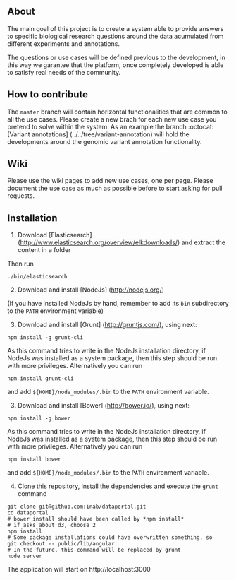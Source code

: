 About
-----

The main goal of this project is to create a system able to provide answers to specific biological research questions around the data acumulated from different experiments and annotations. 

The questions or use cases will be defined previous to the development, in this way we garantee that the platform, once completely developed is able to satisfy real needs of the community.

How to contribute
-----------------

The `master` branch will contain horizontal functionalities that are common to all the use cases. Please create a new brach for each new use case you pretend to solve within the system. As an example the branch :octocat: [Variant annotations] (../../tree/variant-annotation) will hold the developments around the genomic variant annotation functionality.

Wiki
----

Please use the wiki pages to add new use cases, one per page. Please document the use case as much as possible before to start asking for pull requests.

Installation
------------

1) Download [Elasticsearch] (http://www.elasticsearch.org/overview/elkdownloads/) and extract the content in a folder

Then run

```
./bin/elasticsearch
```

2) Download and install [NodeJs] (http://nodejs.org/)

(If you have installed NodeJs by hand, remember to add its `bin` subdirectory to the `PATH` environment variable)

3) Download and install [Grunt] (http://gruntjs.com/), using next:

```
npm install -g grunt-cli
```

As this command tries to write in the NodeJs installation directory, if NodeJs was installed as a system package, then this step should be run with more privileges. Alternatively you can run

```
npm install grunt-cli
```

and add `${HOME}/node_modules/.bin` to the `PATH` environment variable.

3) Download and install [Bower] (http://bower.io/), using next:

```
npm install -g bower
```

As this command tries to write in the NodeJs installation directory, if NodeJs was installed as a system package, then this step should be run with more privileges. Alternatively you can run

```
npm install bower
```

and add `${HOME}/node_modules/.bin` to the `PATH` environment variable.

4) Clone this repository, install the dependencies and execute the `grunt` command

```
git clone git@github.com:inab/dataportal.git
cd dataportal
# bower install should have been called by *npm install*
# if asks about d3, choose 2
npm install
# Some package installations could have overwritten something, so
git checkout -- public/lib/angular
# In the future, this command will be replaced by grunt
node server
```

The application will start on http://localhost:3000
